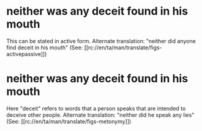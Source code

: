 # neither was any deceit found in his mouth

This can be stated in active form. Alternate translation: "neither did anyone find deceit in his mouth" (See: [[rc://en/ta/man/translate/figs-activepassive]])

# neither was any deceit found in his mouth

Here "deceit" refers to words that a person speaks that are intended to deceive other people. Alternate translation: "neither did he speak any lies" (See: [[rc://en/ta/man/translate/figs-metonymy]])

